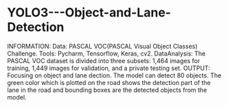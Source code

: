 # YOLO3---Object-and-Lane-Detection
INFORMATION:
Data: PASCAL VOC(PASCAL Visual Object Classes) Challenge. 
Tools: Pycharm, Tensorflow, Keras, cv2. 
DataAnalysis: The PASCAL VOC dataset is divided into three subsets: 1,464 images for training, 1,449 images for validation, and a private testing set. 
OUTPUT:
Focusing on object and lane dection. The model can detect 80 objects. The green color which is plotted on the road shows the detection part of the lane in the road and bounding boxes are the detected objects from the model.
